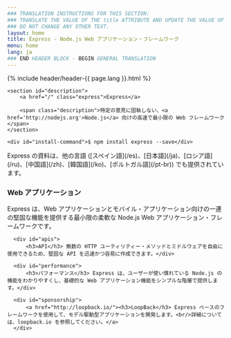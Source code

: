 ```yaml
---
### TRANSLATION INSTRUCTIONS FOR THIS SECTION:
### TRANSLATE THE VALUE OF THE title ATTRIBUTE AND UPDATE THE VALUE OF THE lang ATTRIBUTE. 
### DO NOT CHANGE ANY OTHER TEXT. 
layout: home
title: Express - Node.js Web アプリケーション・フレームワーク
menu: home
lang: ja
### END HEADER BLOCK - BEGIN GENERAL TRANSLATION
---
```


<section id="home-content">
    {% include header/header-{{ page.lang }}.html %}
    <div id="overlay"></div>

    <section id="description">
        <a href="/" class="express">Express</a>

        <span class="description">特定の意見に固執しない、<a href='http://nodejs.org'>Node.js</a> 向けの高速で最小限の Web フレームワーク</span>
    </section>

    <div id="install-command">$ npm install express --save</div>
</section>

<section id="doc-langs" markdown="1">
  Express の資料は、他の言語 ([スペイン語](/es)、[日本語](/ja)、[ロシア語](/ru)、[中国語](/zh)、[韓国語](/ko)、[ポルトガル語](/pt-br)) でも提供されています。
</section>

<section id="intro">

  <div id="boxes" class="clearfix">
      <div id="web-applications">
          <h3>Web アプリケーション</h3> Express は、Web アプリケーションとモバイル・アプリケーション向けの一連の堅固な機能を提供する最小限の柔軟な Node.js Web アプリケーション・フレームワークです。</div>

      <div id="apis">
          <h3>API</h3> 無数の HTTP ユーティリティー・メソッドとミドルウェアを自由に使用できるため、堅固な API を迅速かつ容易に作成できます。</div>

      <div id="performance">
          <h3>パフォーマンス</h3> Express は、ユーザーが使い慣れている Node.js の機能をわかりやすくし、基礎的な Web アプリケーション機能をシンプルな階層で提供します。</div>

      <div id="sponsorship">
          <a href="http://loopback.io/"><h3>LoopBack</h3> Express ベースのフレームワークを使用して、モデル駆動型アプリケーションを開発します。<br/>詳細については、loopback.io を参照してください。</a>
      </div>
  </div>

</section>

<!--
<section id="announcements">
  {% include announcement/announcement-{{ page.lang }}.md %}
</section>
-->
